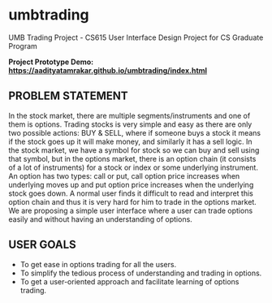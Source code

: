 # umbtrading
UMB Trading Project - CS615 User Interface Design Project for CS Graduate Program

**Project Prototype Demo: https://aadityatamrakar.github.io/umbtrading/index.html**

## PROBLEM STATEMENT
In the stock market, there are multiple segments/instruments and one of them is options. Trading stocks is very simple and easy as there are only two possible actions: BUY & SELL, where if someone buys a stock it means if the stock goes up it will make money, and similarly it has a sell logic. In the stock market, we have a symbol for stock so we can buy and sell using that symbol, but in the options market, there is an option chain (it consists of a lot of instruments) for a stock or index or some underlying instrument. An option has two types: call or put, call option price increases when underlying moves up and put option price increases when the underlying stock goes down. A normal user finds it difficult to read and interpret this option chain and thus it is very hard for him to trade in the options market. We are proposing a simple user interface where a user can trade options easily and without having an understanding of options.

## USER GOALS
* To get ease in options trading for all the users.
* To simplify the tedious process of understanding and trading in options.
* To get a user-oriented approach and facilitate learning of options trading.
